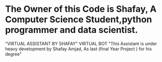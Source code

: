 # The Owner of this Code is Shafay, A Computer Science Student,python programmer and data scientist.
"VIRTUAL ASSISTANT BY SHAFAY" 
V I R T U A L   B O T  
 "This Assistant is under heavy development by Shafay Amjad, As last (final Year Project )  for his degree" 
